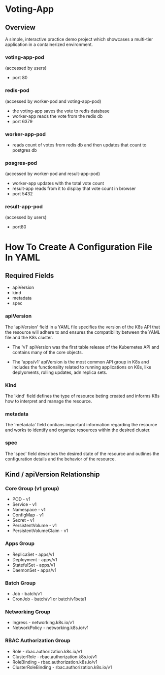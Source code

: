 # Voting-App

## Overview

A simple, interactive practice demo project which showcases a multi-tier application in a containerized environment. 

### voting-app-pod
(accessed by users)
- port 80

### redis-pod 
(accessed by worker-pod and voting-app-pod)
- the voting-app saves the vote to redis database
- worker-app reads the vote from the redis db
- port 6379

### worker-app-pod
- reads count of votes from redis db and then updates that count to postgres db

### posgres-pod
(accessed by worker-pod and result-app-pod)
- worker-app updates with the total vote count
- result-app reads from it to display that vote count in browser
- port 5432

### result-app-pod
(accessed by users)
- port80

# How To Create A Configuration File In YAML

## Required Fields
- apiVersion
- kind
- metadata
- spec

### apiVersion

The 'apiVersion' field in a YAML file specifies the version of the K8s API that the resource will adhere to and ensures the compatibility between the YAML file and the K8s cluster.

- The 'v1' apiVersion was the first table release of the Kubernetes API and contains many of the core objects.

- The 'apps/v1' apiVersion is the most common API group in K8s and includes the functionality related to running applications on K8s, like deplyoments, rolling updates, adn replica sets.

### Kind

The 'kind' field defines the type of resource beting created and informs K8s how to interpret and manage the resource.

### metadata

The 'metadata' field contians important information regarding the resource and works to identify and organize resources within the desired cluster. 

### spec

The 'spec' field describes the desired state of the resource and outlines the configuration details and the behavior of the resource.

## Kind / apiVersion Relationship

### Core Group (v1 group)
- POD - v1
- Service - v1
- Namespace - v1
- ConfigMap - v1
- Secret - v1
- PersistentVolume - v1
- PersistentVolumeClaim - v1

### Apps Group
- ReplicaSet - apps/v1
- Deployment - apps/v1
- StatefulSet - apps/v1
- DaemonSet - apps/v1

### Batch Group
- Job - batch/v1
- CronJob - batch/v1 or batch/v1beta1

### Networking Group
- Ingress - networking.k8s.io/v1
- NetworkPolicy - networking.k8s.io/v1

### RBAC Authorization Group
- Role - rbac.authorization.k8s.io/v1
- ClusterRole - rbac.authorization.k8s.io/v1
- RoleBinding - rbac.authorization.k8s.io/v1
- ClusterRoleBinding - rbac.authorization.k8s.io/v1